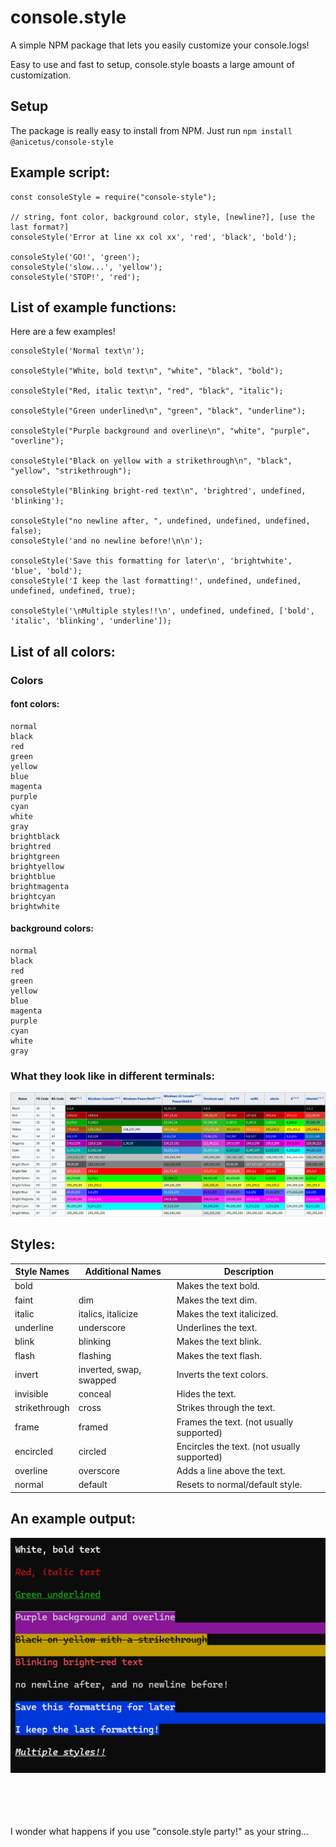 # console.style

A simple NPM package that lets you easily customize your console.logs!

Easy to use and fast to setup, console.style boasts a large amount of customization.

## Setup

The package is really easy to install from NPM. Just run `npm install @anicetus/console-style`

## Example script:

```
const consoleStyle = require("console-style");

// string, font color, background color, style, [newline?], [use the last format?]
consoleStyle('Error at line xx col xx', 'red', 'black', 'bold');

consoleStyle('GO!', 'green');
consoleStyle('slow...', 'yellow');
consoleStyle('STOP!', 'red');

```

## List of example functions:

Here are a few examples!

```
consoleStyle('Normal text\n');

consoleStyle("White, bold text\n", "white", "black", "bold");

consoleStyle("Red, italic text\n", "red", "black", "italic");

consoleStyle("Green underlined\n", "green", "black", "underline");

consoleStyle("Purple background and overline\n", "white", "purple", "overline");

consoleStyle("Black on yellow with a strikethrough\n", "black", "yellow", "strikethrough");

consoleStyle("Blinking bright-red text\n", 'brightred', undefined, 'blinking');

consoleStyle("no newline after, ", undefined, undefined, undefined, false);
consoleStyle('and no newline before!\n\n');

consoleStyle('Save this formatting for later\n', 'brightwhite', 'blue', 'bold');
consoleStyle('I keep the last formatting!', undefined, undefined, undefined, undefined, true);

consoleStyle('\nMultiple styles!!\n', undefined, undefined, ['bold', 'italic', 'blinking', 'underline']);
```

## List of all colors:

### Colors

#### font colors:

    normal
    black
    red
    green
    yellow
    blue
    magenta
    purple
    cyan
    white
    gray
    brightblack
    brightred
    brightgreen
    brightyellow
    brightblue
    brightmagenta
    brightcyan
    brightwhite

#### background colors:

    normal
    black
    red
    green
    yellow
    blue
    magenta
    purple
    cyan
    white
    gray

### What they look like in different terminals:

![ANSI color appearances](/images/ansicolors.png)

## Styles:

| Style Names   | Additional Names        | Description                                   |
| ------------- | ----------------------- | --------------------------------------------- |
| bold          |                         | Makes the text bold.                          |
| faint         | dim                     | Makes the text dim.                           |
| italic        | italics, italicize      | Makes the text italicized.                    |
| underline     | underscore              | Underlines the text.                          |
| blink         | blinking                | Makes the text blink.                         |
| flash         | flashing                | Makes the text flash.                         |
| invert        | inverted, swap, swapped | Inverts the text colors.                      |
| invisible     | conceal                 | Hides the text.                               |
| strikethrough | cross                   | Strikes through the text.                     |
| frame         | framed                  | Frames the text.   (not usually supported)    |
| encircled     | circled                 | Encircles the text.   (not usually supported) |
| overline      | overscore               | Adds a line above the text.                   |
| normal        | default                 | Resets to normal/default style.               |

## An example output:

![Terminal output image](/images/terminal.png)

<br>
<br>
<br>
<br>
I wonder what happens if you use "console.style party!" as your string...
